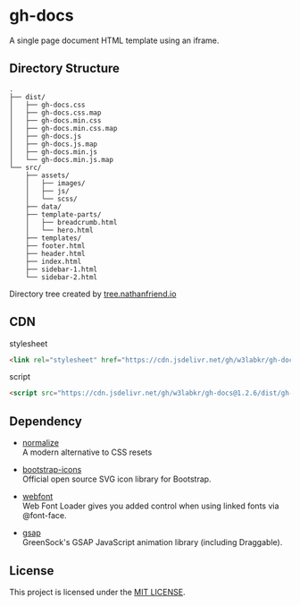 # gh-docs

A single page document HTML template using an iframe.

## Directory Structure

```text
.
├── dist/
│   ├── gh-docs.css
│   ├── gh-docs.css.map
│   ├── gh-docs.min.css
│   ├── gh-docs.min.css.map
│   ├── gh-docs.js
│   ├── gh-docs.js.map
│   ├── gh-docs.min.js
│   └── gh-docs.min.js.map
└── src/
    ├── assets/
    │   ├── images/
    │   ├── js/
    │   └── scss/
    ├── data/
    ├── template-parts/
    │   ├── breadcrumb.html
    │   └── hero.html
    ├── templates/
    ├── footer.html
    ├── header.html
    ├── index.html
    ├── sidebar-1.html
    └── sidebar-2.html
```

Directory tree created by [tree.nathanfriend.io](https://tree.nathanfriend.io/)

## CDN

stylesheet

```html
<link rel="stylesheet" href="https://cdn.jsdelivr.net/gh/w3labkr/gh-docs@1.2.6/dist/gh-docs.min.css" />
```

script

```html
<script src="https://cdn.jsdelivr.net/gh/w3labkr/gh-docs@1.2.6/dist/gh-docs.min.js"></script>
```

## Dependency

- [normalize](https://github.com/necolas/normalize.css/)  
  A modern alternative to CSS resets

- [bootstrap-icons](https://github.com/twbs/icons)  
  Official open source SVG icon library for Bootstrap.

- [webfont](https://github.com/typekit/webfontloader)  
  Web Font Loader gives you added control when using linked fonts via @font-face.

- [gsap](https://github.com/greensock/GSAP)  
  GreenSock's GSAP JavaScript animation library (including Draggable).

## License

This project is licensed under the [MIT LICENSE](LICENSE).
